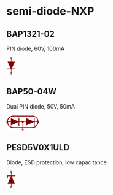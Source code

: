 # semi-diode-NXP

## BAP1321-02
PIN diode, 60V, 100mA

![BAP1321-02__1__1](/images/semi-diode-Vishay__S1A__1__1.png?raw=true) 

## BAP50-04W
Dual PIN diode, 50V, 50mA

![BAP50-04W__1__1](/images/semi-diode-NXP__BAP50-04W__1__1.png?raw=true) 

## PESD5V0X1ULD
Diode, ESD protection, low capacitance

![PESD5V0X1ULD__1__1](/images/semi-diode-NXP__PESD5V0X1ULD__1__1.png?raw=true) 

